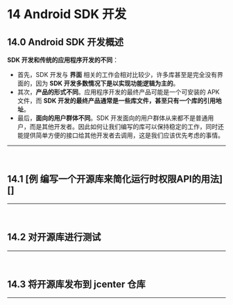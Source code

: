 # 14	Android SDK 开发

## 14.0	Android SDK 开发概述

**SDK 开发和传统的应用程序开发的不同**：

- 首先，SDK 开发与 **界面** 相关的工作会相对比较少，许多库甚至是完全没有界面的，因为 **SDK 开发多数情况下是以实现功能逻辑为主的**。
- 其次，**产品的形式不同**。应用程序开发的最终产品可能是一个可安装的 APK 文件，而 **SDK 开发的最终产品通常是一些库文件，甚至只有一个库的引用地址**。
- 最后，**面向的用户群体不同**。SDK 开发面向的用户群体从来都不是普通用户，而是其他开发者。因此如何让我们编写的库可以保持稳定的工作，同时还能提供简单方便的接口给其他开发者去调用，这是我们应该优先考虑的事情。

---

<br>

## 14.1	[例	编写一个开源库来简化运行时权限API的用法][]



---

<br>

## 14.2	对开源库进行测试



---

<br>

## 14.3	将开源库发布到 jcenter 仓库



---

<br>